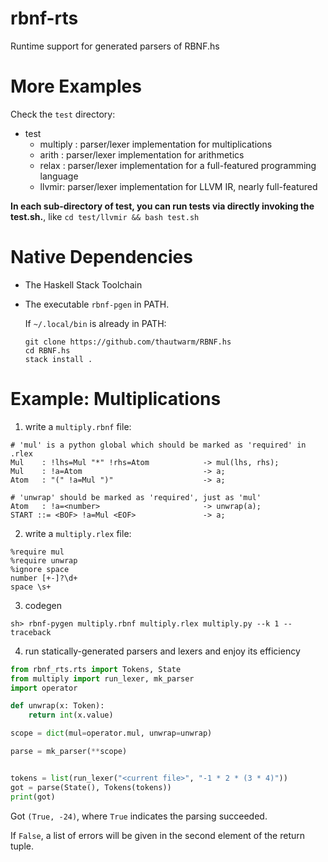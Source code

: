 # rbnf-rts
Runtime support for generated parsers of RBNF.hs

# More Examples

Check the `test` directory:

- test
    - multiply : parser/lexer implementation for multiplications
    - arith : parser/lexer implementation for arithmetics
    - relax : parser/lexer implementation for a full-featured programming language
    - llvmir: parser/lexer implementation for LLVM IR, nearly full-featured

**In each sub-directory of test, you can run tests via directly invoking the test.sh.**, like `cd test/llvmir && bash test.sh`


# Native Dependencies

- The Haskell Stack Toolchain

- The executable `rbnf-pgen` in PATH.

    If `~/.local/bin` is already in PATH:
    ```
    git clone https://github.com/thautwarm/RBNF.hs
    cd RBNF.hs
    stack install .
    ```

# Example: Multiplications

1. write a `multiply.rbnf` file:

```
# 'mul' is a python global which should be marked as 'required' in .rlex
Mul    : !lhs=Mul "*" !rhs=Atom            -> mul(lhs, rhs);
Mul    : !a=Atom                           -> a;
Atom   : "(" !a=Mul ")"                    -> a;

# 'unwrap' should be marked as 'required', just as 'mul'
Atom   : !a=<number>                       -> unwrap(a);
START ::= <BOF> !a=Mul <EOF>               -> a;
```

2. write a `multiply.rlex` file:
```
%require mul
%require unwrap
%ignore space
number [+-]?\d+
space \s+
```

3. codegen

```shell
sh> rbnf-pygen multiply.rbnf multiply.rlex multiply.py --k 1 --traceback
```

4. run statically-generated parsers and lexers and enjoy its efficiency
```python
from rbnf_rts.rts import Tokens, State
from multiply import run_lexer, mk_parser
import operator

def unwrap(x: Token):
    return int(x.value)

scope = dict(mul=operator.mul, unwrap=unwrap)

parse = mk_parser(**scope)


tokens = list(run_lexer("<current file>", "-1 * 2 * (3 * 4)"))
got = parse(State(), Tokens(tokens))
print(got)
```

Got `(True, -24)`, where `True` indicates the parsing succeeded.

If `False`, a list of errors will be given in the second element of
the return tuple.